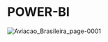 # POWER-BI

![Aviacao_Brasileira_page-0001](https://user-images.githubusercontent.com/48294758/68230266-73f50600-ffd7-11e9-9b66-0bfc1dbe18e9.jpg)
